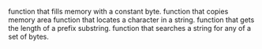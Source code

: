 function that fills memory with a constant byte.
function that copies memory area
function that locates a character in a string.
function that gets the length of a prefix substring. 
function that searches a string for any of a set of bytes.

